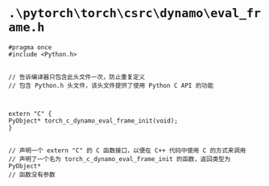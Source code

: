 # `.\pytorch\torch\csrc\dynamo\eval_frame.h`

```
#pragma once
#include <Python.h>


// 告诉编译器只包含此头文件一次，防止重复定义
// 包含 Python.h 头文件，该头文件提供了使用 Python C API 的功能



extern "C" {
PyObject* torch_c_dynamo_eval_frame_init(void);
}


// 声明一个 extern "C" 的 C 函数接口，以便在 C++ 代码中使用 C 的方式来调用
// 声明了一个名为 torch_c_dynamo_eval_frame_init 的函数，返回类型为 PyObject*
// 函数没有参数
```